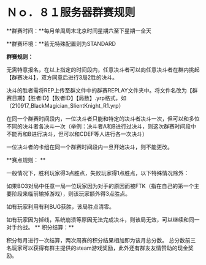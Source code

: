 # Ｎｏ．８１服务器群赛规则  #

**群赛时间：**每月单周周末北京时间星期六至下星期一全天 

**群赛环境：**若无特殊配置则为STANDARD 

**群赛规则：** 

无需特意报名，在以上指定的时间段内，任意决斗者可以向任意决斗者在群内挑起【群赛决斗】，双方同意后进行3局2胜的决斗。

决斗的胜者需将REP上传至群文件中的群赛REPLAY文件夹中。将文件名改为【群赛日期】【胜者ID】【败者ID】【局数】.yrp格式，如（210917_BlackMagician_SlientKnight_R1.yrp） 

在同一个群赛时间段内，一位决斗者只能和特定的决斗者决斗一次，但可以和多位不同的决斗者各决斗一次（举例：决斗者A和B进行过决斗，则这次群赛时间段中不能再和B进行决斗，但可以和CDEF等人进行各一次决斗） 

一位决斗者的卡组在同一个群赛时间段内一旦开始决斗，则不能更改。 

**赛点规则： **

一般情况下，胜利玩家得3点胜点，失败玩家得1点胜点，以下特殊情况除外： 

如果BO3对局中任意一局一位玩家因为对手的原因而被FTK（指在自己的第一个主要阶段来临前输掉游戏），则该玩家额外得3点胜点。 

如有玩家利用有利BUG获胜，该局胜点清零。 

如有玩家因为掉线，系统崩溃等原因无法完成决斗，则该局无效，可以继续和同一对手约战。 
**
积分结算：**

积分每月进行一次结算，两次周赛的积分结果相加即为该月总分数。
总分数前三名玩家可以获得有群主提供的steam游戏奖励，此外还有群友友情赞助的现金奖励。